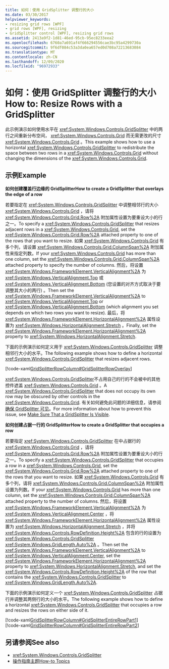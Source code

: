 ```yaml
---
title: 如何：使用 GridSplitter 调整行的大小
ms.date: 03/30/2017
helpviewer_keywords:
- resizing grid rows [WPF]
- grid rows [WPF], resizing
- GridSplitter control [WPF], resizing grid rows
ms.assetid: 2413a9f2-1d81-46ed-95cb-95ec8233eea2
ms.openlocfilehash: 6760a7a691af4f666294556cae3bc95a4299730a
ms.sourcegitcommit: 9f6df084c53a3da0ea657ed0d708a72213683084
ms.translationtype: MT
ms.contentlocale: zh-CN
ms.lasthandoff: 12/09/2020
ms.locfileid: "96972933"
---
```

# <a name="how-to-resize-rows-with-a-gridsplitter"></a><span data-ttu-id="3bfb0-102">如何：使用 GridSplitter 调整行的大小</span><span class="sxs-lookup"><span data-stu-id="3bfb0-102">How to: Resize Rows with a GridSplitter</span></span>
<span data-ttu-id="3bfb0-103">此示例演示如何使用水平在 <xref:System.Windows.Controls.GridSplitter> 中的两行之间重新分布空间， <xref:System.Windows.Controls.Grid> 而无需更改的尺寸 <xref:System.Windows.Controls.Grid> 。</span><span class="sxs-lookup"><span data-stu-id="3bfb0-103">This example shows how to use a horizontal <xref:System.Windows.Controls.GridSplitter> to redistribute the space between two rows in a <xref:System.Windows.Controls.Grid> without changing the dimensions of the <xref:System.Windows.Controls.Grid>.</span></span>  
  
## <a name="example"></a><span data-ttu-id="3bfb0-104">示例</span><span class="sxs-lookup"><span data-stu-id="3bfb0-104">Example</span></span>  
 <span data-ttu-id="3bfb0-105">**如何创建覆盖行边缘的 GridSplitter**</span><span class="sxs-lookup"><span data-stu-id="3bfb0-105">**How to create a GridSplitter that overlays the edge of a row**</span></span>  
  
 <span data-ttu-id="3bfb0-106">若要指定在 <xref:System.Windows.Controls.GridSplitter> 中调整相邻行的大小 <xref:System.Windows.Controls.Grid> ，请将 <xref:System.Windows.Controls.Grid.Row%2A> 附加属性设置为要重设大小的行之一。</span><span class="sxs-lookup"><span data-stu-id="3bfb0-106">To specify a <xref:System.Windows.Controls.GridSplitter> that resizes adjacent rows in a <xref:System.Windows.Controls.Grid>, set the <xref:System.Windows.Controls.Grid.Row%2A> attached property to one of the rows that you want to resize.</span></span> <span data-ttu-id="3bfb0-107">如果 <xref:System.Windows.Controls.Grid> 有多个列，请设置 <xref:System.Windows.Controls.Grid.ColumnSpan%2A> 附加属性来指定列数。</span><span class="sxs-lookup"><span data-stu-id="3bfb0-107">If your <xref:System.Windows.Controls.Grid> has more than one column, set the <xref:System.Windows.Controls.Grid.ColumnSpan%2A> attached property to specify the number of columns.</span></span> <span data-ttu-id="3bfb0-108">然后，将设置 <xref:System.Windows.FrameworkElement.VerticalAlignment%2A> 为 <xref:System.Windows.VerticalAlignment.Top> 或 <xref:System.Windows.VerticalAlignment.Bottom> (您设置的对齐方式取决于要调整其大小的两行) 。</span><span class="sxs-lookup"><span data-stu-id="3bfb0-108">Then set the <xref:System.Windows.FrameworkElement.VerticalAlignment%2A> to <xref:System.Windows.VerticalAlignment.Top> or <xref:System.Windows.VerticalAlignment.Bottom> (which alignment you set depends on which two rows you want to resize).</span></span> <span data-ttu-id="3bfb0-109">最后，将 <xref:System.Windows.FrameworkElement.HorizontalAlignment%2A> 属性设置为 <xref:System.Windows.HorizontalAlignment.Stretch> 。</span><span class="sxs-lookup"><span data-stu-id="3bfb0-109">Finally, set the <xref:System.Windows.FrameworkElement.HorizontalAlignment%2A> property to <xref:System.Windows.HorizontalAlignment.Stretch>.</span></span>  
  
 <span data-ttu-id="3bfb0-110">下面的示例演示如何定义用于 <xref:System.Windows.Controls.GridSplitter> 调整相邻行大小的水平。</span><span class="sxs-lookup"><span data-stu-id="3bfb0-110">The following example shows how to define a horizontal <xref:System.Windows.Controls.GridSplitter> that resizes adjacent rows.</span></span>  
  
 [!code-xaml[GridSplitterRowColumn#GridSplitterRowOverlay](~/samples/snippets/csharp/VS_Snippets_Wpf/GridSplitterRowColumn/CS/Window1.xaml#gridsplitterrowoverlay)]  
  
 <span data-ttu-id="3bfb0-111"><xref:System.Windows.Controls.GridSplitter>不占用自己的行的不会被中的其他控件遮盖 <xref:System.Windows.Controls.Grid> 。</span><span class="sxs-lookup"><span data-stu-id="3bfb0-111">A <xref:System.Windows.Controls.GridSplitter> that does not occupy its own row may be obscured by other controls in the <xref:System.Windows.Controls.Grid>.</span></span> <span data-ttu-id="3bfb0-112">有关如何避免此问题的详细信息，请参阅[确保 GridSplitter 可见](how-to-make-sure-that-a-gridsplitter-is-visible.md)。</span><span class="sxs-lookup"><span data-stu-id="3bfb0-112">For more information about how to prevent this issue, see [Make Sure That a GridSplitter Is Visible](how-to-make-sure-that-a-gridsplitter-is-visible.md).</span></span>  
  
 <span data-ttu-id="3bfb0-113">**如何创建占据一行的 GridSplitter**</span><span class="sxs-lookup"><span data-stu-id="3bfb0-113">**How to create a GridSplitter that occupies a row**</span></span>  
  
 <span data-ttu-id="3bfb0-114">若要指定 <xref:System.Windows.Controls.GridSplitter> 在中占据行的 <xref:System.Windows.Controls.Grid> ，请将 <xref:System.Windows.Controls.Grid.Row%2A> 附加属性设置为要重设大小的行之一。</span><span class="sxs-lookup"><span data-stu-id="3bfb0-114">To specify a <xref:System.Windows.Controls.GridSplitter> that occupies a row in a <xref:System.Windows.Controls.Grid>, set the <xref:System.Windows.Controls.Grid.Row%2A> attached property to one of the rows that you want to resize.</span></span> <span data-ttu-id="3bfb0-115">如果 <xref:System.Windows.Controls.Grid> 有多个列，请将 <xref:System.Windows.Controls.Grid.ColumnSpan%2A> 附加属性设置为列数。</span><span class="sxs-lookup"><span data-stu-id="3bfb0-115">If your <xref:System.Windows.Controls.Grid> has more than one column, set the <xref:System.Windows.Controls.Grid.ColumnSpan%2A> attached property to the number of columns.</span></span> <span data-ttu-id="3bfb0-116">然后，将设置 <xref:System.Windows.FrameworkElement.VerticalAlignment%2A> 为 <xref:System.Windows.VerticalAlignment.Center> ，将 <xref:System.Windows.FrameworkElement.HorizontalAlignment%2A> 属性设置为 <xref:System.Windows.HorizontalAlignment.Stretch> ，并将 <xref:System.Windows.Controls.RowDefinition.Height%2A> 包含的行的设置为 <xref:System.Windows.Controls.GridSplitter> <xref:System.Windows.GridLength.Auto%2A> 。</span><span class="sxs-lookup"><span data-stu-id="3bfb0-116">Then set the <xref:System.Windows.FrameworkElement.VerticalAlignment%2A> to <xref:System.Windows.VerticalAlignment.Center>, set the <xref:System.Windows.FrameworkElement.HorizontalAlignment%2A> property to <xref:System.Windows.HorizontalAlignment.Stretch>, and set the <xref:System.Windows.Controls.RowDefinition.Height%2A> of the row that contains the <xref:System.Windows.Controls.GridSplitter> to <xref:System.Windows.GridLength.Auto%2A>.</span></span>  
  
 <span data-ttu-id="3bfb0-117">下面的示例演示如何定义一个 <xref:System.Windows.Controls.GridSplitter> 占据行并调整其两侧行的大小的水平。</span><span class="sxs-lookup"><span data-stu-id="3bfb0-117">The following example shows how to define a horizontal <xref:System.Windows.Controls.GridSplitter> that occupies a row and resizes the rows on either side of it.</span></span>  
  
 [!code-xaml[GridSplitterRowColumn#GridSplitterEntireRowPart1](~/samples/snippets/csharp/VS_Snippets_Wpf/GridSplitterRowColumn/CS/Window1.xaml#gridsplitterentirerowpart1)]  
[!code-xaml[GridSplitterRowColumn#GridSplitterEntireRowPart2](~/samples/snippets/csharp/VS_Snippets_Wpf/GridSplitterRowColumn/CS/Window1.xaml#gridsplitterentirerowpart2)]  
  
## <a name="see-also"></a><span data-ttu-id="3bfb0-118">另请参阅</span><span class="sxs-lookup"><span data-stu-id="3bfb0-118">See also</span></span>

- <xref:System.Windows.Controls.GridSplitter>
- [<span data-ttu-id="3bfb0-119">操作指南主题</span><span class="sxs-lookup"><span data-stu-id="3bfb0-119">How-to Topics</span></span>](gridsplitter-how-to-topics.md)

